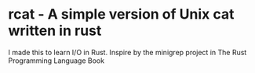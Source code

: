 # rcat - A simple version of Unix cat written in rust

I made this to learn I/O in Rust. Inspire by the minigrep project in The Rust Programming Language Book